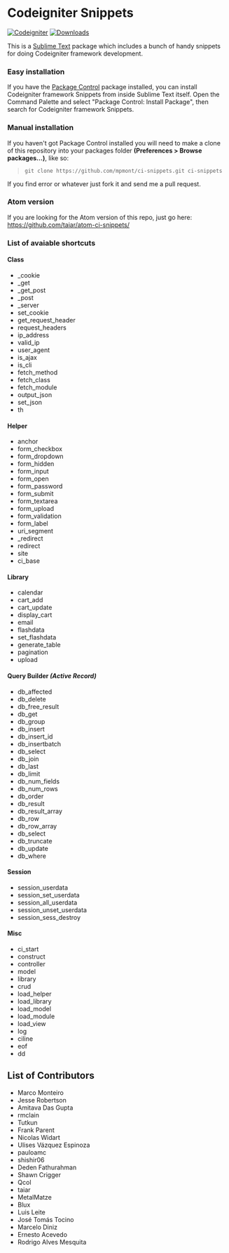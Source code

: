 Codeigniter Snippets
=======================

[![Codeigniter](https://img.shields.io/badge/Codeigniter-v3.0-orange.svg)](http://codeigniter.com/)
[![Downloads](https://packagecontrol.herokuapp.com/downloads/CodeIgniter%20Snippets.svg?color=80d4cd)](https://packagecontrol.io/packages/CodeIgniter%20Snippets)

This is a [Sublime Text][sublime] package which includes a bunch of handy snippets for doing Codeigniter framework development.

### Easy installation ###

If you have the [Package Control][package_control] package installed, you can install Codeigniter framework Snippets from inside Sublime Text itself. Open the Command Palette and select "Package Control: Install Package", then search for Codeigniter framework Snippets.

### Manual installation ###

If you haven't got Package Control installed you will need to make a clone of this repository into your packages folder **(Preferences > Browse packages...)**, like so:

 > `git clone https://github.com/mpmont/ci-snippets.git ci-snippets`

If you find error or whatever just fork it and send me a pull request.

[sublime]: http://www.sublimetext.com/
[package_control]: https://packagecontrol.io/

### Atom version

If you are looking for the Atom version of this repo, just go here: https://github.com/taiar/atom-ci-snippets/

### List of avaiable shortcuts ###

#### Class

* _cookie
* _get
* _get_post
* _post
* _server
* set_cookie
* get_request_header
* request_headers
* ip_address
* valid_ip
* user_agent
* is_ajax
* is_cli
* fetch_method
* fetch_class
* fetch_module
* output_json
* set_json
* th

#### Helper

* anchor
* form_checkbox
* form_dropdown
* form_hidden
* form_input
* form_open
* form_password
* form_submit
* form_textarea
* form_upload
* form_validation
* form_label
* uri_segment
* _redirect
* redirect
* site
* ci_base

#### Library

* calendar
* cart_add
* cart_update
* display_cart
* email
* flashdata
* set_flashdata
* generate_table
* pagination
* upload

#### Query Builder _(Active Record)_

* db_affected
* db_delete
* db_free_result
* db_get
* db_group
* db_insert
* db_insert_id
* db_insertbatch
* db_select
* db_join
* db_last
* db_limit
* db_num_fields
* db_num_rows
* db_order
* db_result
* db_result_array
* db_row
* db_row_array
* db_select
* db_truncate
* db_update
* db_where

#### Session

* session_userdata
* session_set_userdata
* session_all_userdata
* session_unset_userdata
* session_sess_destroy

#### Misc

* ci_start
* construct
* controller
* model
* library
* crud
* load_helper
* load_library
* load_model
* load_module
* load_view
* log
* ciline
* eof
* dd


## List of Contributors

- Marco Monteiro
- Jesse Robertson
- Amitava Das Gupta
- rmclain
- Tutkun
- Frank Parent
- Nicolas Widart
- Ulises Vázquez Espinoza
- pauloamc
- shishir06
- Deden Fathurahman
- Shawn Crigger
- Qcol
- taiar
- MetalMatze
- Blux
- Luis Leite
- José Tomás Tocino
- Marcelo Diniz
- Ernesto Acevedo
- Rodrigo Alves Mesquita
